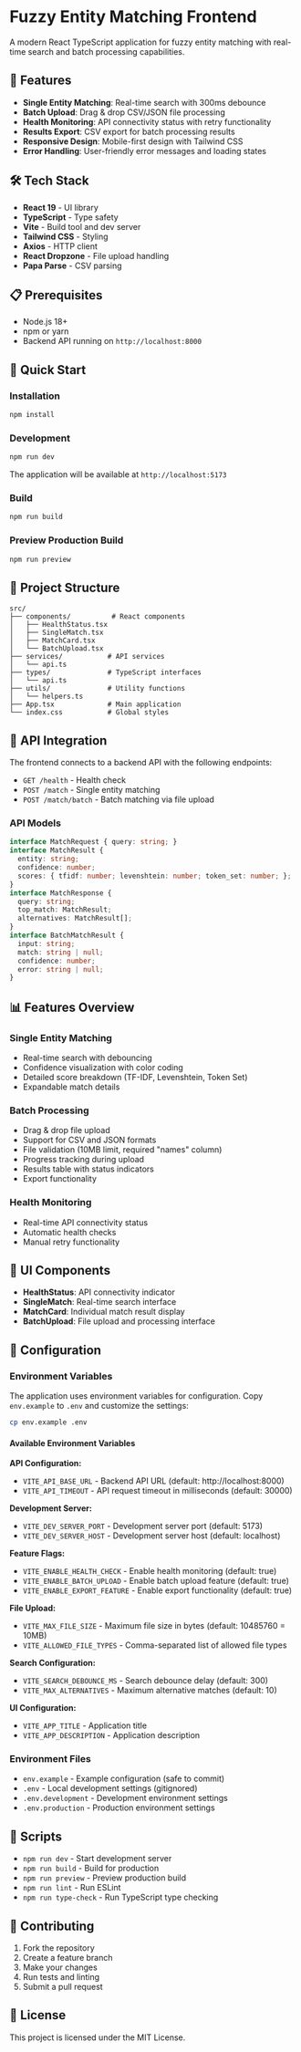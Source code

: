 # Fuzzy Entity Matching Frontend

A modern React TypeScript application for fuzzy entity matching with real-time search and batch processing capabilities.

## 🚀 Features

- **Single Entity Matching**: Real-time search with 300ms debounce
- **Batch Upload**: Drag & drop CSV/JSON file processing
- **Health Monitoring**: API connectivity status with retry functionality
- **Results Export**: CSV export for batch processing results
- **Responsive Design**: Mobile-first design with Tailwind CSS
- **Error Handling**: User-friendly error messages and loading states

## 🛠️ Tech Stack

- **React 19** - UI library
- **TypeScript** - Type safety
- **Vite** - Build tool and dev server
- **Tailwind CSS** - Styling
- **Axios** - HTTP client
- **React Dropzone** - File upload handling
- **Papa Parse** - CSV parsing

## 📋 Prerequisites

- Node.js 18+ 
- npm or yarn
- Backend API running on `http://localhost:8000`

## 🚀 Quick Start

### Installation

```bash
npm install
```

### Development

```bash
npm run dev
```

The application will be available at `http://localhost:5173`

### Build

```bash
npm run build
```

### Preview Production Build

```bash
npm run preview
```

## 📁 Project Structure

```
src/
├── components/          # React components
│   ├── HealthStatus.tsx
│   ├── SingleMatch.tsx
│   ├── MatchCard.tsx
│   └── BatchUpload.tsx
├── services/           # API services
│   └── api.ts
├── types/              # TypeScript interfaces
│   └── api.ts
├── utils/              # Utility functions
│   └── helpers.ts
├── App.tsx             # Main application
└── index.css           # Global styles
```

## 🔌 API Integration

The frontend connects to a backend API with the following endpoints:

- `GET /health` - Health check
- `POST /match` - Single entity matching
- `POST /match/batch` - Batch matching via file upload

### API Models

```typescript
interface MatchRequest { query: string; }
interface MatchResult { 
  entity: string; 
  confidence: number; 
  scores: { tfidf: number; levenshtein: number; token_set: number; }; 
}
interface MatchResponse { 
  query: string; 
  top_match: MatchResult; 
  alternatives: MatchResult[]; 
}
interface BatchMatchResult { 
  input: string; 
  match: string | null; 
  confidence: number; 
  error: string | null; 
}
```

## 📊 Features Overview

### Single Entity Matching
- Real-time search with debouncing
- Confidence visualization with color coding
- Detailed score breakdown (TF-IDF, Levenshtein, Token Set)
- Expandable match details

### Batch Processing
- Drag & drop file upload
- Support for CSV and JSON formats
- File validation (10MB limit, required "names" column)
- Progress tracking during upload
- Results table with status indicators
- Export functionality

### Health Monitoring
- Real-time API connectivity status
- Automatic health checks
- Manual retry functionality

## 🎨 UI Components

- **HealthStatus**: API connectivity indicator
- **SingleMatch**: Real-time search interface
- **MatchCard**: Individual match result display
- **BatchUpload**: File upload and processing interface

## 🔧 Configuration

### Environment Variables

The application uses environment variables for configuration. Copy `env.example` to `.env` and customize the settings:

```bash
cp env.example .env
```

#### Available Environment Variables

**API Configuration:**
- `VITE_API_BASE_URL` - Backend API URL (default: http://localhost:8000)
- `VITE_API_TIMEOUT` - API request timeout in milliseconds (default: 30000)

**Development Server:**
- `VITE_DEV_SERVER_PORT` - Development server port (default: 5173)
- `VITE_DEV_SERVER_HOST` - Development server host (default: localhost)

**Feature Flags:**
- `VITE_ENABLE_HEALTH_CHECK` - Enable health monitoring (default: true)
- `VITE_ENABLE_BATCH_UPLOAD` - Enable batch upload feature (default: true)
- `VITE_ENABLE_EXPORT_FEATURE` - Enable export functionality (default: true)

**File Upload:**
- `VITE_MAX_FILE_SIZE` - Maximum file size in bytes (default: 10485760 = 10MB)
- `VITE_ALLOWED_FILE_TYPES` - Comma-separated list of allowed file types

**Search Configuration:**
- `VITE_SEARCH_DEBOUNCE_MS` - Search debounce delay (default: 300)
- `VITE_MAX_ALTERNATIVES` - Maximum alternative matches (default: 10)

**UI Configuration:**
- `VITE_APP_TITLE` - Application title
- `VITE_APP_DESCRIPTION` - Application description

### Environment Files

- `env.example` - Example configuration (safe to commit)
- `.env` - Local development settings (gitignored)
- `.env.development` - Development environment settings
- `.env.production` - Production environment settings

## 📝 Scripts

- `npm run dev` - Start development server
- `npm run build` - Build for production
- `npm run preview` - Preview production build
- `npm run lint` - Run ESLint
- `npm run type-check` - Run TypeScript type checking

## 🤝 Contributing

1. Fork the repository
2. Create a feature branch
3. Make your changes
4. Run tests and linting
5. Submit a pull request

## 📄 License

This project is licensed under the MIT License.
